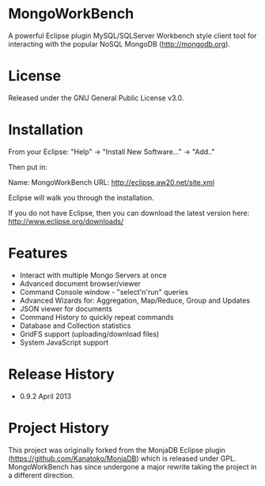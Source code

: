 MongoWorkBench
=======

A powerful Eclipse plugin MySQL/SQLServer Workbench style client tool for interacting with the popular NoSQL MongoDB (http://mongodb.org).

License
==

Released under the GNU General Public License v3.0.

Installation
==

From your Eclipse:  "Help" -> "Install New Software..." -> "Add.."

Then put in:

Name: MongoWorkBench
URL: http://eclipse.aw20.net/site.xml

Eclipse will walk you through the installation.

If you do not have Eclipse, then you can download the latest version here: http://www.eclipse.org/downloads/

Features
==

* Interact with multiple Mongo Servers at once
* Advanced document browser/viewer
* Command Console window - "select'n'run" queries
* Advanced Wizards for: Aggregation, Map/Reduce, Group and Updates
* JSON viewer for documents
* Command History to quickly repeat commands
* Database and Collection statistics
* GridFS support (uploading/download files)
* System JavaScript support

Release History
==

* 0.9.2 April 2013

Project History
==

This project was originally forked from the MonjaDB Eclipse plugin (https://github.com/Kanatoko/MonjaDB) which is released under GPL.
MongoWorkBench has since undergone a major rewrite taking the project in a different direction.
